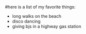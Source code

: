 #here is a list of my favorite things:
- long walks on the beach
- disco dancing
- giving bjs in a highway gas station 
